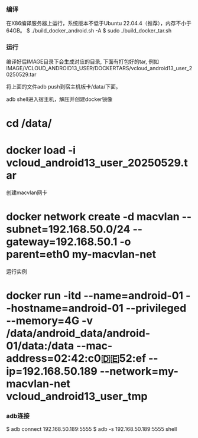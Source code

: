 ### 编译
在X86编译服务器上运行，系统版本不低于Ubuntu 22.04.4（推荐），内存不小于64GB。
$ ./build_docker_android.sh -A
$ sudo ./build_docker_tar.sh

### 运行
编译好后IMAGE目录下会生成对应的目录, 下面有打包好的tar, 例如
IMAGE/VCLOUD_ANDROID13_USER/DOCKERTARS/vcloud_android13_user_20250529.tar

将上面的文件adb push到宿主机板卡/data/下面。

adb shell进入宿主机，解压并创建docker镜像
# cd /data/
# docker load -i vcloud_android13_user_20250529.tar

创建macvlan网卡
# docker network create -d macvlan --subnet=192.168.50.0/24 --gateway=192.168.50.1 -o parent=eth0 my-macvlan-net

运行实例
# docker run -itd --name=android-01 --hostname=android-01 --privileged --memory=4G -v /data/android_data/android-01/data:/data --mac-address=02:42:c0:de:52:ef --ip=192.168.50.189 --network=my-macvlan-net vcloud_android13_user_tmp

### adb连接
$ adb connect 192.168.50.189:5555
$ adb -s 192.168.50.189:5555 shell
